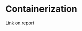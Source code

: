# Containerization
[Link on report](https://docs.google.com/document/d/1IQD8Z2ALJZ5Osk8Mb0YNn7FsFDPelqHB6FilqioGoxE/edit)